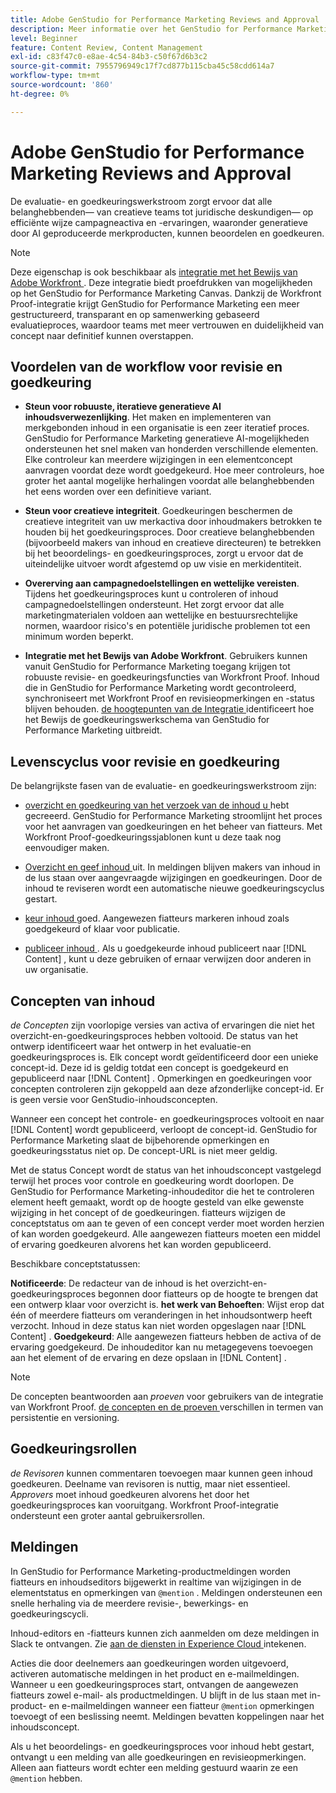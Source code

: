 ```yaml
---
title: Adobe GenStudio for Performance Marketing Reviews and Approval
description: Meer informatie over het GenStudio for Performance Marketing-proces voor beoordeling en goedkeuring.
level: Beginner
feature: Content Review, Content Management
exl-id: c83f47c0-e8ae-4c54-84b3-c50f67d6b3c2
source-git-commit: 7955796949c17f7cd877b115cba45c58cdd614a7
workflow-type: tm+mt
source-wordcount: '860'
ht-degree: 0%

---
```


# Adobe GenStudio for Performance Marketing Reviews and Approval

De evaluatie- en goedkeuringswerkstroom zorgt ervoor dat alle belanghebbenden— van creatieve teams tot juridische deskundigen— op efficiënte wijze campagneactiva en -ervaringen, waaronder generatieve door AI geproduceerde merkproducten, kunnen beoordelen en goedkeuren.

>[!NOTE]
>
> Deze eigenschap is ook beschikbaar als [ integratie met het Bewijs van Adobe Workfront ](/help/user-guide/approvals/proof-integration.md). Deze integratie biedt proefdrukken van mogelijkheden op het GenStudio for Performance Marketing Canvas. Dankzij de Workfront Proof-integratie krijgt GenStudio for Performance Marketing een meer gestructureerd, transparant en op samenwerking gebaseerd evaluatieproces, waardoor teams met meer vertrouwen en duidelijkheid van concept naar definitief kunnen overstappen.

## Voordelen van de workflow voor revisie en goedkeuring

* **Steun voor robuuste, iteratieve generatieve AI inhoudsverwezenlijking**. Het maken en implementeren van merkgebonden inhoud in een organisatie is een zeer iteratief proces. GenStudio for Performance Marketing generatieve AI-mogelijkheden ondersteunen het snel maken van honderden verschillende elementen. Elke controleur kan meerdere wijzigingen in een elementconcept aanvragen voordat deze wordt goedgekeurd. Hoe meer controleurs, hoe groter het aantal mogelijke herhalingen voordat alle belanghebbenden het eens worden over een definitieve variant.

* **Steun voor creatieve integriteit**. Goedkeuringen beschermen de creatieve integriteit van uw merkactiva door inhoudmakers betrokken te houden bij het goedkeuringsproces. Door creatieve belanghebbenden (bijvoorbeeld makers van inhoud en creatieve directeuren) te betrekken bij het beoordelings- en goedkeuringsproces, zorgt u ervoor dat de uiteindelijke uitvoer wordt afgestemd op uw visie en merkidentiteit.

* **Overerving aan campagnedoelstellingen en wettelijke vereisten**. Tijdens het goedkeuringsproces kunt u controleren of inhoud campagnedoelstellingen ondersteunt. Het zorgt ervoor dat alle marketingmaterialen voldoen aan wettelijke en bestuursrechtelijke normen, waardoor risico&#39;s en potentiële juridische problemen tot een minimum worden beperkt.

* **Integratie met het Bewijs van Adobe Workfront**. Gebruikers kunnen vanuit GenStudio for Performance Marketing toegang krijgen tot robuuste revisie- en goedkeuringsfuncties van Workfront Proof. Inhoud die in GenStudio for Performance Marketing wordt gecontroleerd, synchroniseert met Workfront Proof en revisieopmerkingen en -status blijven behouden. [ de hoogtepunten van de Integratie ](/help/user-guide/approvals/proof-integration.md) identificeert hoe het Bewijs de goedkeuringswerkschema van GenStudio for Performance Marketing uitbreidt.

## Levenscyclus voor revisie en goedkeuring

De belangrijkste fasen van de evaluatie- en goedkeuringswerkstroom zijn:

* [ overzicht en goedkeuring van het verzoek van de inhoud u ](/help/user-guide/approvals/request-review.md) hebt gecreeerd. GenStudio for Performance Marketing stroomlijnt het proces voor het aanvragen van goedkeuringen en het beheer van fiatteurs. Met Workfront Proof-goedkeuringssjablonen kunt u deze taak nog eenvoudiger maken.

* [ Overzicht en geef inhoud ](/help/user-guide/approvals/review-and-edit.md) uit. In meldingen blijven makers van inhoud in de lus staan over aangevraagde wijzigingen en goedkeuringen. Door de inhoud te reviseren wordt een automatische nieuwe goedkeuringscyclus gestart.

* [ keur inhoud ](/help/user-guide/approvals/approve-content.md) goed. Aangewezen fiatteurs markeren inhoud zoals goedgekeurd of klaar voor publicatie.

* [ publiceer inhoud ](/help/user-guide/approvals/publish-content.md). Als u goedgekeurde inhoud publiceert naar [!DNL Content] , kunt u deze gebruiken of ernaar verwijzen door anderen in uw organisatie.

## Concepten van inhoud

_de Concepten_ zijn voorlopige versies van activa of ervaringen die niet het overzicht-en-goedkeuringsproces hebben voltooid. De status van het ontwerp identificeert waar het ontwerp in het evaluatie-en goedkeuringsproces is. Elk concept wordt geïdentificeerd door een unieke concept-id. Deze id is geldig totdat een concept is goedgekeurd en gepubliceerd naar [!DNL Content] . Opmerkingen en goedkeuringen voor concepten controleren zijn gekoppeld aan deze afzonderlijke concept-id. Er is geen versie voor GenStudio-inhoudsconcepten.

Wanneer een concept het controle- en goedkeuringsproces voltooit en naar [!DNL Content] wordt gepubliceerd, verloopt de concept-id. GenStudio for Performance Marketing slaat de bijbehorende opmerkingen en goedkeuringsstatus niet op. De concept-URL is niet meer geldig.

Met de status Concept wordt de status van het inhoudsconcept vastgelegd terwijl het proces voor controle en goedkeuring wordt doorlopen. De GenStudio for Performance Marketing-inhoudeditor die het te controleren element heeft gemaakt, wordt op de hoogte gesteld van elke gewenste wijziging in het concept of de goedkeuringen. fiatteurs wijzigen de conceptstatus om aan te geven of een concept verder moet worden herzien of kan worden goedgekeurd. Alle aangewezen fiatteurs moeten een middel of ervaring goedkeuren alvorens het kan worden gepubliceerd.

Beschikbare conceptstatussen:

**Notificeerde**: De redacteur van de inhoud is het overzicht-en-goedkeuringsproces begonnen door fiatteurs op de hoogte te brengen dat een ontwerp klaar voor overzicht is.
**het werk van Behoeften**: Wijst erop dat één of meerdere fiatteurs om veranderingen in het inhoudsontwerp heeft verzocht. Inhoud in deze status kan niet worden opgeslagen naar [!DNL Content] .
**Goedgekeurd**: Alle aangewezen fiatteurs hebben de activa of de ervaring goedgekeurd. De inhoudeditor kan nu metagegevens toevoegen aan het element of de ervaring en deze opslaan in [!DNL Content] .

>[!NOTE]
>
> De concepten beantwoorden aan _proeven_ voor gebruikers van de integratie van Workfront Proof. [ de concepten en de proeven ](/help/user-guide/approvals/proof-integration.md#drafts-and-proofs) verschillen in termen van persistentie en versioning.

## Goedkeuringsrollen

_de Revisoren_ kunnen commentaren toevoegen maar kunnen geen inhoud goedkeuren. Deelname van revisoren is nuttig, maar niet essentieel. _Approvers_ moet inhoud goedkeuren alvorens het door het goedkeuringsproces kan vooruitgang. Workfront Proof-integratie ondersteunt een groter aantal gebruikersrollen.

## Meldingen

In GenStudio for Performance Marketing-productmeldingen worden fiatteurs en inhoudseditors bijgewerkt in realtime van wijzigingen in de elementstatus en opmerkingen van `@mention` . Meldingen ondersteunen een snelle herhaling via de meerdere revisie-, bewerkings- en goedkeuringscycli.

Inhoud-editors en -fiatteurs kunnen zich aanmelden om deze meldingen in Slack te ontvangen. Zie [ aan de diensten in Experience Cloud ](https://experienceleague.adobe.com/en/docs/core-services/interface/services/customer-attributes/subscription) intekenen.

Acties die door deelnemers aan goedkeuringen worden uitgevoerd, activeren automatische meldingen in het product en e-mailmeldingen. Wanneer u een goedkeuringsproces start, ontvangen de aangewezen fiatteurs zowel e-mail- als productmeldingen. U blijft in de lus staan met in-product- en e-mailmeldingen wanneer een fiatteur `@mention` opmerkingen toevoegt of een beslissing neemt. Meldingen bevatten koppelingen naar het inhoudsconcept.

Als u het beoordelings- en goedkeuringsproces voor inhoud hebt gestart, ontvangt u een melding van alle goedkeuringen en revisieopmerkingen. Alleen aan fiatteurs wordt echter een melding gestuurd waarin ze een `@mention` hebben.

